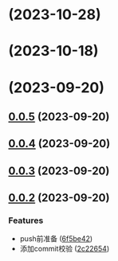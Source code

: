 # [](https://github.com/FrookeBZHW/fe-engineer-project/compare/v0.0.7-alpha.0...v) (2023-10-28)



# [](https://github.com/FrookeBZHW/fe-engineer-project/compare/v0.0.6...v) (2023-10-18)



# [](https://github.com/FrookeBZHW/fe-engineer-project/compare/v0.0.5...v) (2023-09-20)



## [0.0.5](https://github.com/FrookeBZHW/fe-engineer-project/compare/v0.0.4...v0.0.5) (2023-09-20)



## [0.0.4](https://github.com/FrookeBZHW/fe-engineer-project/compare/v0.0.3...v0.0.4) (2023-09-20)



## [0.0.3](https://github.com/FrookeBZHW/fe-engineer-project/compare/v0.0.2...v0.0.3) (2023-09-20)



## [0.0.2](https://github.com/FrookeBZHW/fe-engineer-project/compare/2c2265487701b0dfc71e49a396d51ef0c3b91a38...v0.0.2) (2023-09-20)


### Features

* push前准备 ([6f5be42](https://github.com/FrookeBZHW/fe-engineer-project/commit/6f5be426c4e5e7a49e5bdd918d2d38cc720276ce))
* 添加commit校验 ([2c22654](https://github.com/FrookeBZHW/fe-engineer-project/commit/2c2265487701b0dfc71e49a396d51ef0c3b91a38))



